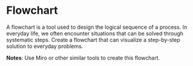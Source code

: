 # Flowchart

A flowchart is a tool used to design the logical sequence of a process. In everyday life, we often encounter situations that can be solved through systematic steps. Create a flowchart that can visualize a step-by-step solution to everyday problems.

**Notes**: Use Miro or other similar tools to create this flowchart.
